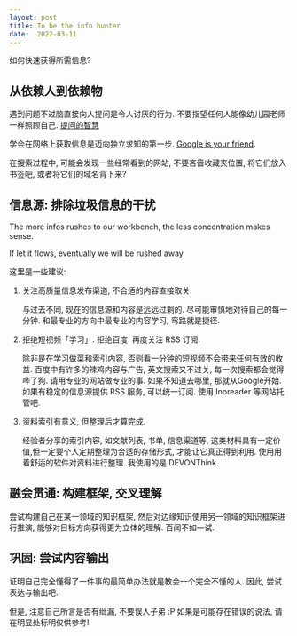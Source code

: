 ```yaml
---
layout: post
title: To be the info hunter
date:  2022-03-11
---
```


如何快速获得所需信息?

## 从依赖人到依赖物

遇到问题不过脑直接向人提问是令人讨厌的行为. 不要指望任何人能像幼儿园老师一样照顾自己.
[提问的智慧](https://github.com/ryanhanwu/How-To-Ask-Questions-The-Smart-Way/blob/main/README-zh_CN.md)

学会在网络上获取信息是迈向独立求知的第一步. 
[Google is your friend](https://support.google.com/websearch/answer/134479?hl=en&ref_topic=3036132).

在搜索过程中, 可能会发现一些经常看到的网站, 不要吝啬收藏夹位置, 将它们放入书签吧, 或者将它们的域名背下来?

## 信息源: 排除垃圾信息的干扰

The more infos rushes to our workbench, the less concentration makes sense.

If let it flows, eventually we will be rushed away.

这里是一些建议:

1. 关注高质量信息发布渠道, 不合适的内容直接取关.

    与过去不同, 现在的信息源和内容是远远过剩的. 尽可能审慎地对待自己的每一分钟. 和最专业的方向中最专业的内容学习, 弯路就是捷径.

2. 拒绝短视频「学习」. 拒绝百度. 再度关注 RSS 订阅.

    除非是在学习做菜和索引内容, 否则看一分钟的短视频不会带来任何有效的收益. 百度中有许多的辣鸡内容与广告, 英文搜索又不过关, 每一次搜索都会觉得哔了狗. 请用专业的网站做专业的事. 如果不知道去哪里, 那就从Google开始. 如果有稳定的信息源提供 RSS 服务, 可以统一订阅. 使用 Inoreader 等网站托管吧.

3. 资料索引有意义, 但整理后才算完成.

    经验者分享的索引内容, 如文献列表, 书单, 信息渠道等, 这类材料具有一定价值,但一定要个人定期整理为合适的存储形式, 才能让它真正得到利用. 使用用着舒适的软件对资料进行整理. 我使用的是 DEVONThink.

## 融会贯通: 构建框架, 交叉理解

尝试构建自己在某一领域的知识框架, 然后对边缘知识使用另一领域的知识框架进行推演, 能够对目标方向获得更为立体的理解. 百闻不如一试.

## 巩固: 尝试内容输出

证明自己完全懂得了一件事的最简单办法就是教会一个完全不懂的人. 因此, 尝试表达与输出吧.

但是, 注意自己所言是否有纰漏, 不要误人子弟 :P 如果是可能存在错误的说法, 请在明显处标明仅供参考! 

